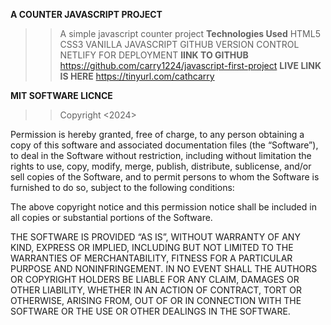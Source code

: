 **A COUNTER JAVASCRIPT PROJECT**
>>A simple javascript counter project
**Technologies Used**
>>HTML5
>>CSS3
>>VANILLA JAVASCRIPT
>>GITHUB VERSION CONTROL
>>NETLIFY FOR DEPLOYMENT
**lINK TO GITHUB**
>>https://github.com/carry1224/javascript-first-project
**LIVE LINK IS HERE**
https://tinyurl.com/cathcarry

**MIT SOFTWARE LICNCE**
>>Copyright <2024> <CATHERINE CARRY>

Permission is hereby granted, free of charge, to any person obtaining a copy of this software and associated documentation files (the “Software”), to deal in the Software without restriction, including without limitation the rights to use, copy, modify, merge, publish, distribute, sublicense, and/or sell copies of the Software, and to permit persons to whom the Software is furnished to do so, subject to the following conditions:

The above copyright notice and this permission notice shall be included in all copies or substantial portions of the Software.

THE SOFTWARE IS PROVIDED “AS IS”, WITHOUT WARRANTY OF ANY KIND, EXPRESS OR IMPLIED, INCLUDING BUT NOT LIMITED TO THE WARRANTIES OF MERCHANTABILITY, FITNESS FOR A PARTICULAR PURPOSE AND NONINFRINGEMENT. IN NO EVENT SHALL THE AUTHORS OR COPYRIGHT HOLDERS BE LIABLE FOR ANY CLAIM, DAMAGES OR OTHER LIABILITY, WHETHER IN AN ACTION OF CONTRACT, TORT OR OTHERWISE, ARISING FROM, OUT OF OR IN CONNECTION WITH THE SOFTWARE OR THE USE OR OTHER DEALINGS IN THE SOFTWARE.